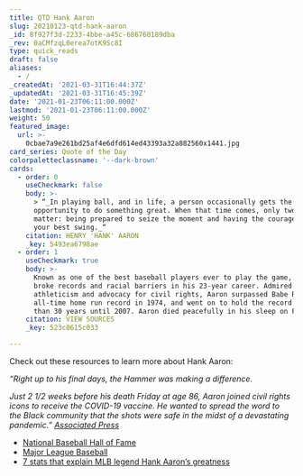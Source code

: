 ```yaml
---
title: QTD Hank Aaron
slug: 20210123-qtd-hank-aaron
_id: 8f927f3d-2233-4bbe-a45c-686760189dba
_rev: 0aCMfzqL0erea7otK9Sc8I
type: quick_reads
draft: false
aliases:
  - /
_createdAt: '2021-03-31T16:44:37Z'
_updatedAt: '2021-03-31T16:45:39Z'
date: '2021-01-23T06:11:00.000Z'
lastmod: '2021-01-23T06:11:00.000Z'
weight: 50
featured_image:
  url: >-
    0cbae7a9e261bd25af4e6dfd614ed43393a32a882560x1441.jpg
card_series: Quote of the Day
colorpaletteclassname: '--dark-brown'
cards:
  - order: 0
    useCheckmark: false
    body: >-
      > “_In playing ball, and in life, a person occasionally gets the
      opportunity to do something great. When that time comes, only two things
      matter: being prepared to seize the moment and having the courage to take
      your best swing._“
    citation: HENRY 'HANK' AARON
    _key: 5493ea6798ae
  - order: 1
    useCheckmark: true
    body: >-
      Known as one of the best baseball players ever to play the game, Aaron
      broke records and racial barriers in his 23-year career. Admired for his
      athleticism and advocacy for civil rights, Aaron surpassed Babe Ruth's
      all-time home run record in 1974, and went on to hold the record for more
      than 30 years until 2007. Aaron died peacefully in his sleep on Friday.
    citation: VIEW SOURCES
    _key: 523c0615c033

---
```

Check out these resources to learn more about Hank Aaron:

_“Right up to his final days, the Hammer was making a difference._

_Just 2 1/2 weeks before his death Friday at age 86, Aaron joined civil rights icons to receive the COVID-19 vaccine. He wanted to spread the word to the Black community that the shots were safe in the midst of a devastating pandemic.”_ [_Associated Press_](https://apnews.com/article/mlb-baseball-atlanta-braves-hank-aaron-coronavirus-pandemic-0fa32aff826d18bbeb9efedd42cd81a2)

* [National Baseball Hall of Fame](https://baseballhall.org/hall-of-famers/aaron-hank)
* [Major League Baseball](https://www.mlb.com/braves/news/hank-aaron-baseball-legend-dies)
* [7 stats that explain MLB legend Hank Aaron’s greatness](https://www.usatoday.com/story/sports/mlb/2021/01/22/hank-aaron-stats-mlb-baseball-legend-dies/6671178002/)
